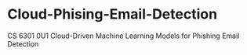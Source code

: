 # Cloud-Phising-Email-Detection
CS 6301 0U1 Cloud-Driven Machine Learning Models for Phishing Email Detection

